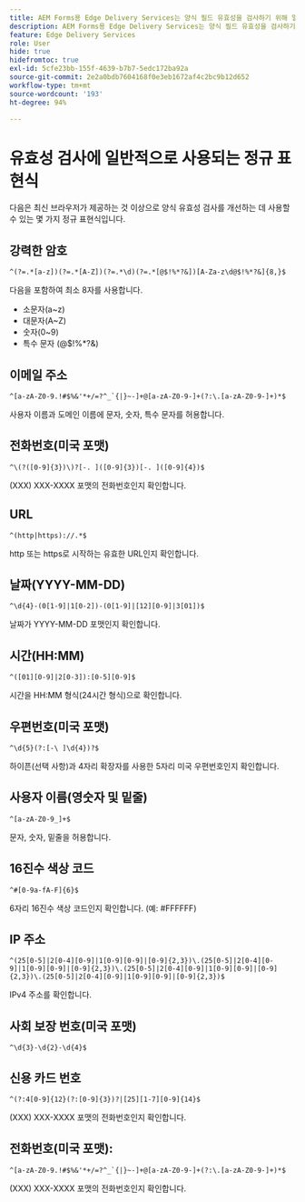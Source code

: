 ```yaml
---
title: AEM Forms용 Edge Delivery Services는 양식 필드 유효성을 검사하기 위해 일반적으로 사용되는 정규식을 사용합니다.
description: AEM Forms용 Edge Delivery Services는 양식 필드 유효성을 검사하기 위해 일반적으로 사용되는 정규식을 사용합니다.
feature: Edge Delivery Services
role: User
hide: true
hidefromtoc: true
exl-id: 5cfe23bb-155f-4639-b7b7-5edc172ba92a
source-git-commit: 2e2a0bdb7604168f0e3eb1672af4c2bc9b12d652
workflow-type: tm+mt
source-wordcount: '193'
ht-degree: 94%

---
```


# 유효성 검사에 일반적으로 사용되는 정규 표현식

다음은 최신 브라우저가 제공하는 것 이상으로 양식 유효성 검사를 개선하는 데 사용할 수 있는 몇 가지 정규 표현식입니다.

## 강력한 암호

```regex
^(?=.*[a-z])(?=.*[A-Z])(?=.*\d)(?=.*[@$!%*?&])[A-Za-z\d@$!%*?&]{8,}$
```

다음을 포함하여 최소 8자를 사용합니다.

- 소문자(a~z)
- 대문자(A~Z)
- 숫자(0~9)
- 특수 문자 (@$!%*?&amp;)


## 이메일 주소


```regex
^[a-zA-Z0-9.!#$%&'*+/=?^_`{|}~-]+@[a-zA-Z0-9-]+(?:\.[a-zA-Z0-9-]+)*$
```

사용자 이름과 도메인 이름에 문자, 숫자, 특수 문자를 허용합니다.


## 전화번호(미국 포맷)

```regex
^\(?([0-9]{3})\)?[-. ]([0-9]{3})[-. ]([0-9]{4})$
```

(XXX) XXX-XXXX 포맷의 전화번호인지 확인합니다.



## URL

```regex
^(http|https)://.*$
```

http 또는 https로 시작하는 유효한 URL인지 확인합니다.



## 날짜(YYYY-MM-DD)

```regex
^\d{4}-(0[1-9]|1[0-2])-(0[1-9]|[12][0-9]|3[01])$
```

날짜가 YYYY-MM-DD 포맷인지 확인합니다.


## 시간(HH:MM)

```regex
^([01][0-9]|2[0-3]):[0-5][0-9]$
```

시간을 HH:MM 형식(24시간 형식)으로 확인합니다.


## 우편번호(미국 포맷)

```regex
^\d{5}(?:[-\ ]\d{4})?$
```

하이픈(선택 사항)과 4자리 확장자를 사용한 5자리 미국 우편번호인지 확인합니다.


## 사용자 이름(영숫자 및 밑줄)

```regex
^[a-zA-Z0-9_]+$
```

문자, 숫자, 밑줄을 허용합니다.


## 16진수 색상 코드

```regex
^#[0-9a-fA-F]{6}$
```

6자리 16진수 색상 코드인지 확인합니다. (예: #FFFFFF)


## IP 주소

```regex
^(25[0-5]|2[0-4][0-9]|1[0-9][0-9]|[0-9]{2,3})\.(25[0-5]|2[0-4][0-9]|1[0-9][0-9]|[0-9]{2,3})\.(25[0-5]|2[0-4][0-9]|1[0-9][0-9]|[0-9]{2,3})\.(25[0-5]|2[0-4][0-9]|1[0-9][0-9]|[0-9]{2,3})$
```

IPv4 주소를 확인합니다.



## 사회 보장 번호(미국 포맷)

```regex
^\d{3}-\d{2}-\d{4}$
```



## 신용 카드 번호

```regex
^(?:4[0-9]{12}(?:[0-9]{3})?|[25][1-7][0-9]{14}$
```

(XXX) XXX-XXXX 포맷의 전화번호인지 확인합니다.



## 전화번호(미국 포맷):

```regex
^[a-zA-Z0-9.!#$%&'*+/=?^_`{|}~-]+@[a-zA-Z0-9-]+(?:\.[a-zA-Z0-9-]+)*$
```

(XXX) XXX-XXXX 포맷의 전화번호인지 확인합니다.
